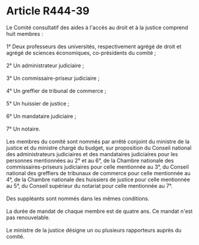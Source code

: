 # Article R444-39

<div align='left'>Le Comité consultatif des aides à l'accès au droit et à la justice comprend huit membres : <br/><br/> 1° Deux professeurs des universités, respectivement agrégé de droit et agrégé de sciences économiques, co-présidents du comité ; <br/><br/> 2° Un administrateur judiciaire ; <br/><br/> 3° Un commissaire-priseur judiciaire ; <br/><br/> 4° Un greffier de tribunal de commerce ; <br/><br/> 5° Un huissier de justice ; <br/><br/> 6° Un mandataire judiciaire ; <br/><br/> 7° Un notaire. <br/><br/> Les membres du comité sont nommés par arrêté conjoint du ministre de la justice et du ministre chargé du budget, sur proposition du Conseil national des administrateurs judiciaires et des mandataires judiciaires pour les personnes mentionnées au 2° et au 6°, de la Chambre nationale des commissaires-priseurs judiciaires pour celle mentionnée au 3°, du Conseil national des greffiers de tribunaux de commerce pour celle mentionnée au 4°, de la Chambre nationale des huissiers de justice pour celle mentionnée au 5°, du Conseil supérieur du notariat pour celle mentionnée au 7°. <br/><br/> Des suppléants sont nommés dans les mêmes conditions. <br/><br/> La durée de mandat de chaque membre est de quatre ans. Ce mandat n'est pas renouvelable. <br/><br/> Le ministre de la justice désigne un ou plusieurs rapporteurs auprès du comité. <br/><br/><br/><br/><br/><br/></div>